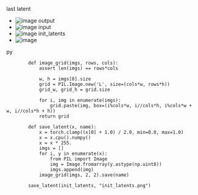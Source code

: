 
last latent
- ![image](https://gyazo.com/03001d0e0afbd7ac95f7383401bc3178/thumb/1000)
output
- ![image](https://gyazo.com/4ca15aee48ad75ab8ede624233f3ce01/thumb/1000)
input
- ![image](https://gyazo.com/ae07f5c26f239fb198ce2ff134b580e0/thumb/1000)
init_latents
- ![image](https://gyazo.com/9b9bbaec4401ba122cd371e2af49870b/thumb/1000)


py

```
        def image_grid(imgs, rows, cols):
            assert len(imgs) == rows*cols

            w, h = imgs[0].size
            grid = PIL.Image.new('L', size=(cols*w, rows*h))
            grid_w, grid_h = grid.size
            
            for i, img in enumerate(imgs):
                grid.paste(img, box=(i%cols*w, i//cols*h, i%cols*w + w, i//cols*h + h))
            return grid

        def save_latent(x, name):
            x = torch.clamp((x[0] + 1.0) / 2.0, min=0.0, max=1.0)
            x = x.cpu().numpy()
            x = x * 255.
            imgs = []
            for i, y in enumerate(x):
                from PIL import Image
                img = Image.fromarray(y.astype(np.uint8))
                imgs.append(img)
            image_grid(imgs, 2, 2).save(name)

        save_latent(init_latents, "init_latents.png")
```

